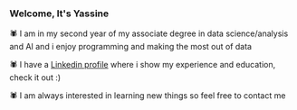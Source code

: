 ### Welcome, It's Yassine

🕷️ I am in my second year of my associate degree in data science/analysis and AI and i enjoy programming and making the most out of data

🕷️ I have a [Linkedin profile](https://www.linkedin.com/in/yassineelabbassi05/) where i show my experience and education, check it out :)

🕷️ I am always interested in learning new things so feel free to contact me

